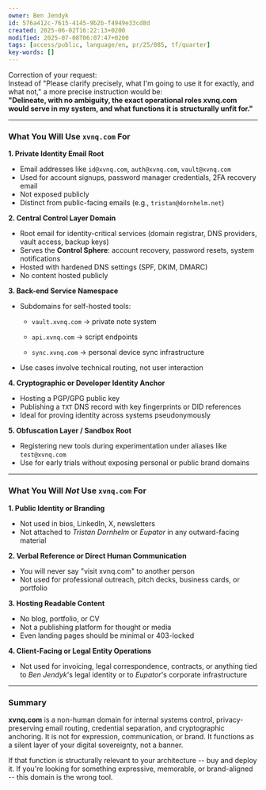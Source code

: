 ```yaml
---
owner: Ben Jendyk
id: 576a412c-7615-4145-9b2b-f4949e33cd8d
created: 2025-06-02T16:22:13+0200
modified: 2025-07-08T06:07:47+0200
tags: [access/public, language/en, pr/25/085, tf/quarter]
key-words: []
---
```


Correction of your request:  
Instead of "Please clarify precisely, what I'm going to use it for exactly, and what not," a more precise instruction would be:  
**"Delineate, with no ambiguity, the exact operational roles xvnq.com would serve in my system, and what functions it is structurally unfit for."**

* * *

### **What You Will Use `xvnq.com` For**

**1. Private Identity Email Root**

- Email addresses like `id@xvnq.com`, `auth@xvnq.com`, `vault@xvnq.com`
- Used for account signups, password manager credentials, 2FA recovery email
- Not exposed publicly
- Distinct from public-facing emails (e.g., `tristan@dornhelm.net`)

**2. Central Control Layer Domain**

- Root email for identity-critical services (domain registrar, DNS providers, vault access, backup keys)
- Serves the **Control Sphere**: account recovery, password resets, system notifications
- Hosted with hardened DNS settings (SPF, DKIM, DMARC)
- No content hosted publicly

**3. Back-end Service Namespace**

- Subdomains for self-hosted tools:

    - `vault.xvnq.com` → private note system

    - `api.xvnq.com` → script endpoints

    - `sync.xvnq.com` → personal device sync infrastructure
- Use cases involve technical routing, not user interaction

**4. Cryptographic or Developer Identity Anchor**

- Hosting a PGP/GPG public key
- Publishing a `TXT` DNS record with key fingerprints or DID references
- Ideal for proving identity across systems pseudonymously

**5. Obfuscation Layer / Sandbox Root**

- Registering new tools during experimentation under aliases like `test@xvnq.com`
- Use for early trials without exposing personal or public brand domains
* * *

### **What You Will _Not_ Use `xvnq.com` For**

**1. Public Identity or Branding**

- Not used in bios, LinkedIn, X, newsletters
- Not attached to _Tristan Dornhelm_ or _Eupator_ in any outward-facing material

**2. Verbal Reference or Direct Human Communication**

- You will never say "visit xvnq.com" to another person
- Not used for professional outreach, pitch decks, business cards, or portfolio

**3. Hosting Readable Content**

- No blog, portfolio, or CV
- Not a publishing platform for thought or media
- Even landing pages should be minimal or 403-locked

**4. Client-Facing or Legal Entity Operations**

- Not used for invoicing, legal correspondence, contracts, or anything tied to _Ben Jendyk_'s legal identity or to _Eupator_'s corporate infrastructure
* * *

### Summary

**xvnq.com** is a non-human domain for internal systems control, privacy-preserving email routing, credential separation, and cryptographic anchoring. It is not for expression, communication, or brand. It functions as a silent layer of your digital sovereignty, not a banner.

If that function is structurally relevant to your architecture -- buy and deploy it. If you're looking for something expressive, memorable, or brand-aligned -- this domain is the wrong tool.
